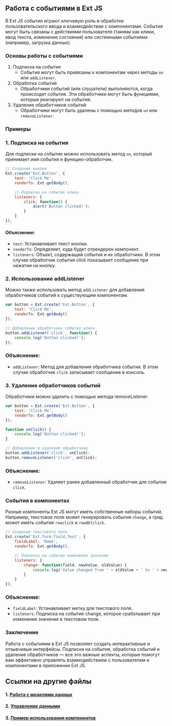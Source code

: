 ## Работа с событиями в Ext JS

В Ext JS события играют ключевую роль в обработке пользовательского ввода и взаимодействии с компонентами. События могут быть связаны с действиями пользователя (такими как клики, ввод текста, изменение состояния) или системными событиями (например, загрузка данных).

### Основы работы с событиями
1. Подписка на события
   - События могут быть привязаны к компонентам через методы `on` или `addListener`.
2. Обработка событий
   - Обработчики событий (или слушатели) выполняются, когда происходит событие. Эти обработчики могут быть функциями, которые реагируют на события.
3. Удаление обработчиков событий
   - Обработчики могут быть удалены с помощью методов `un` или `removeListener`.

### Примеры

### 1. Подписка на события

Для подписки на событие можно использовать метод `on`, который принимает имя события и функцию-обработчик.

```javascript
// Создание кнопки
Ext.create('Ext.Button', {
    text: 'Click Me',
    renderTo: Ext.getBody(),

    // Подписка на событие клика
    listeners: {
        click: function() {
            alert('Button clicked!');
        }
    }
});
```

#### Объяснение:
- `text`: Устанавливает текст кнопки.
- `renderTo`: Определяет, куда будет отрендерен компонент.
- `listeners`: Объект, содержащий события и их обработчики. В этом случае обработчик события click показывает сообщение при нажатии на кнопку.

### 2. Использование addListener

Можно также использовать метод `addListener` для добавления обработчиков событий к существующим компонентам.

```javascript
var button = Ext.create('Ext.Button', {
    text: 'Click Me',
    renderTo: Ext.getBody()
});

// Добавление обработчика события клика
button.addListener('click', function() {
    console.log('Button clicked!');
});
```

### Объяснение:
- `addListener`: Метод для добавления обработчика события. В этом случае обработчик `click` записывает сообщение в консоль.

### 3. Удаление обработчиков событий

Обработчики можно удалить с помощью метода removeListener.

```javascript
var button = Ext.create('Ext.Button', {
    text: 'Click Me',
    renderTo: Ext.getBody()
});

function onClick() {
    console.log('Button clicked!');
}

// Добавление и удаление обработчика
button.addListener('click', onClick);
button.removeListener('click', onClick);
```

### Объяснение:
- `removeListener`: Удаляет ранее добавленный обработчик для события `click`.

### События в компонентах

Разные компоненты Ext JS могут иметь собственные наборы событий. Например, текстовое поле может генерировать события `change`, а грид может иметь события `rowclick` и `rowdblclick`.

```javascript
// Создание текстового поля
Ext.create('Ext.form.field.Text', {
    fieldLabel: 'Name',
    renderTo: Ext.getBody(),

    // Подписка на событие изменения значения
    listeners: {
        change: function(field, newValue, oldValue) {
            console.log('Value changed from ' + oldValue + ' to ' + newValue);
        }
    }
});
```

### Объяснение:
- `fieldLabel`: Устанавливает метку для текстового поля.
- `listeners`: Подписка на событие change, которое срабатывает при изменении значения в текстовом поле.

### Заключение
Работа с событиями в Ext JS позволяет создать интерактивные и отзывчивые интерфейсы. Подписка на события, обработка событий и удаление обработчиков — все это важные аспекты, которые помогут вам эффективно управлять взаимодействием с пользователем и компонентами в приложении Ext JS.

## Ссылки на другие файлы

#### 1. [Работа с моделями данных](./model.md)
#### 2. [Управление данными](./store.md)
#### 3. [Пример использования компонентов](./components.md)